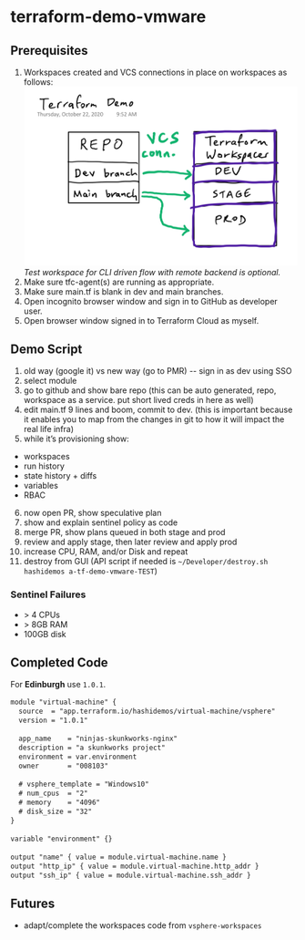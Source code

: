 # terraform-demo-vmware

## Prerequisites
1. Workspaces created and VCS connections in place on workspaces as follows:
![demo-diagram](./demo-diagram.png)
*Test workspace for CLI driven flow with remote backend is optional.*
2. Make sure tfc-agent(s) are running as appropriate.
3. Make sure main.tf is blank in dev and main branches.
4. Open incognito browser window and sign in to GitHub as developer user.
5. Open browser window signed in to Terraform Cloud as myself.

## Demo Script
1. old way (google it) vs new way (go to PMR) -- sign in as dev using SSO
2. select module
3. go to github and show bare repo (this can be auto generated, repo, workspace as a service. put short lived creds in here as well)
4. edit main.tf 9 lines and boom, commit to dev. (this is important because it enables you to map from the changes in git to how it will impact the real life infra)
5. while it’s provisioning show:
* workspaces
* run history
* state history + diffs
* variables
* RBAC
6. now open PR, show speculative plan
7. show and explain sentinel policy as code
8. merge PR, show plans queued in both stage and prod
9. review and apply stage, then later review and apply prod
10. increase CPU, RAM, and/or Disk and repeat
11. destroy from GUI (API script if needed is `~/Developer/destroy.sh hashidemos a-tf-demo-vmware-TEST`)

### Sentinel Failures
* \> 4 CPUs
* \> 8GB RAM
* 100GB disk

## Completed Code
For **Edinburgh** use `1.0.1`.

```
module "virtual-machine" {
  source  = "app.terraform.io/hashidemos/virtual-machine/vsphere"
  version = "1.0.1"

  app_name    = "ninjas-skunkworks-nginx"
  description = "a skunkworks project"
  environment = var.environment
  owner       = "008103"

  # vsphere_template = "Windows10"
  # num_cpus  = "2"
  # memory    = "4096"
  # disk_size = "32"
}

variable "environment" {}

output "name" { value = module.virtual-machine.name }
output "http_ip" { value = module.virtual-machine.http_addr }
output "ssh_ip" { value = module.virtual-machine.ssh_addr }
```

## Futures
* adapt/complete the workspaces code from `vsphere-workspaces`

